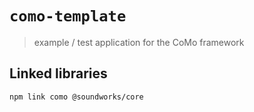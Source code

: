 # `como-template`

> example / test application for the CoMo framework

## Linked libraries

```
npm link como @soundworks/core
```

